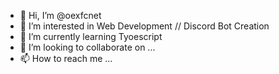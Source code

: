 - 👋 Hi, I’m @oexfcnet
- 👀 I’m interested in Web Development // Discord Bot Creation
- 🌱 I’m currently learning Tyoescript
- 💞️ I’m looking to collaborate on ...
- 📫 How to reach me ...

<!---
Kxrai/Kxrai is a ✨ special ✨ repository because its `README.md` (this file) appears on your GitHub profile.
You can click the Preview link to take a look at your changes.
--->
